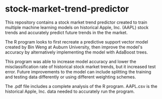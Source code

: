 # stock-market-trend-predictor

This repository contains a stock market trend predictor created to train multiple machine learning models on historical Apple, Inc. (AAPL) stock trends and accurately predict future trends in the the market. 

The R program looks to first recreate a predictive support vector model created by Bin Weng at Auburn University, then improve the model's accuracy by alternatively implementing the model with AdaBoost trees. 

This program was able to increase model accuracy and lower the misclassification rate of historical stock market trends, but it increased test error. Future improvements to the model can include splitting the training and testing data differently or using different weighting schemes. 

The .pdf file includes a complete analysis of the R program. AAPL.csv is the historical Apple, Inc. data needed to accurately run the program.
